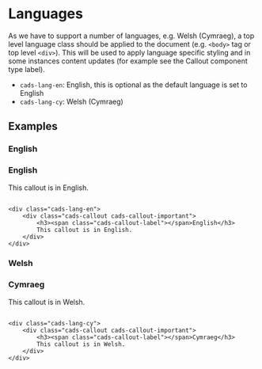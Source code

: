 # Languages

As we have to support a number of languages, e.g. Welsh (Cymraeg), a top level language class should be applied to the document (e.g. `<body>` tag or top level `<div>`). This will be used to apply language specific styling and in some instances content updates (for example see the Callout component type label).

* `cads-lang-en`: English, this is optional as the default language is set to English
* `cads-lang-cy`: Welsh (Cymraeg)

## Examples

### English

<div class="cads-lang-en">
<div class="cads-callout cads-callout-important">
  <h3><span class="cads-callout-label"></span>English</h3>
  This callout is in English.
  <pre><code>
&lt;div class="cads-lang-en">
    &lt;div class="cads-callout cads-callout-important">
        &lt;h3>&lt;span class="cads-callout-label">&lt;/span>English&lt;/h3>
        This callout is in English.
    &lt;/div>
&lt;/div></code></pre>
</div>
</div>

### Welsh

<div class="cads-lang-cy">
<div class="cads-callout cads-callout-important">
  <h3><span class="cads-callout-label"></span>Cymraeg</h3>
  This callout is in Welsh.
  <pre><code>
&lt;div class="cads-lang-cy">
    &lt;div class="cads-callout cads-callout-important">
        &lt;h3>&lt;span class="cads-callout-label">&lt;/span>Cymraeg&lt;/h3>
        This callout is in Welsh.
    &lt;/div>
&lt;/div></code></pre>
</div>
</div>
